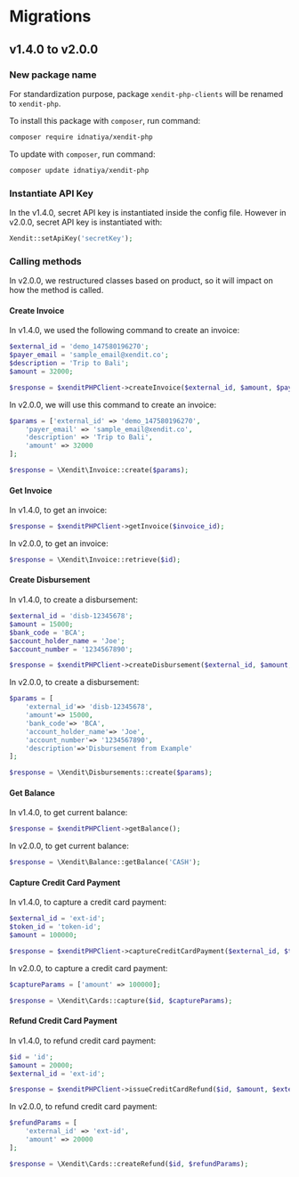 # Migrations

## v1.4.0 to v2.0.0

### New package name

For standardization purpose, package `xendit-php-clients` will be renamed to `xendit-php`.

To install this package with `composer`, run command:

```bash
composer require idnatiya/xendit-php
```

To update with `composer`, run command:

```bash
composer update idnatiya/xendit-php
```

### Instantiate API Key

In the v1.4.0, secret API key is instantiated inside the config file. However in v2.0.0, secret API key is instantiated
with:

```php
Xendit::setApiKey('secretKey');
```

### Calling methods

In v2.0.0, we restructured classes based on product, so it will impact on how the method is called.

#### Create Invoice

In v1.4.0, we used the following command to create an invoice:

```php
$external_id = 'demo_147580196270';
$payer_email = 'sample_email@xendit.co';
$description = 'Trip to Bali';
$amount = 32000;

$response = $xenditPHPClient->createInvoice($external_id, $amount, $payer_email, $description);
```

In v2.0.0, we will use this command to create an invoice:

```php
$params = ['external_id' => 'demo_147580196270',
    'payer_email' => 'sample_email@xendit.co',
    'description' => 'Trip to Bali',
    'amount' => 32000
];

$response = \Xendit\Invoice::create($params);
```

#### Get Invoice

In v1.4.0, to get an invoice:

```php
$response = $xenditPHPClient->getInvoice($invoice_id);
```

In v2.0.0, to get an invoice:

```php
$response = \Xendit\Invoice::retrieve($id);
```

#### Create Disbursement

In v1.4.0, to create a disbursement:

```php
$external_id = 'disb-12345678';
$amount = 15000;
$bank_code = 'BCA';
$account_holder_name = 'Joe';
$account_number = '1234567890';

$response = $xenditPHPClient->createDisbursement($external_id, $amount, $bank_code, $account_holder_name, $account_number);
```

In v2.0.0, to create a disbursement:

```php
$params = [
    'external_id'=> 'disb-12345678',
    'amount'=> 15000,
    'bank_code'=> 'BCA',
    'account_holder_name'=> 'Joe',
    'account_number'=> '1234567890',
    'description'=>'Disbursement from Example'
];

$response = \Xendit\Disbursements::create($params);
```

#### Get Balance

In v1.4.0, to get current balance:

```php
$response = $xenditPHPClient->getBalance();
```

In v2.0.0, to get current balance:

```php
$response = \Xendit\Balance::getBalance('CASH');
```

#### Capture Credit Card Payment

In v1.4.0, to capture a credit card payment:

```php
$external_id = 'ext-id';
$token_id = 'token-id';
$amount = 100000;

$response = $xenditPHPClient->captureCreditCardPayment($external_id, $token_id, $amount);
```

In v2.0.0, to capture a credit card payment:

```php
$captureParams = ['amount' => 100000];

$response = \Xendit\Cards::capture($id, $captureParams);
```

#### Refund Credit Card Payment

In v1.4.0, to refund credit card payment:

```php
$id = 'id';
$amount = 20000;
$external_id = 'ext-id';

$response = $xenditPHPClient->issueCreditCardRefund($id, $amount, $external_id);
```

In v2.0.0, to refund credit card payment:

```php
$refundParams = [
    'external_id' => 'ext-id',
    'amount' => 20000
];

$response = \Xendit\Cards::createRefund($id, $refundParams);
```